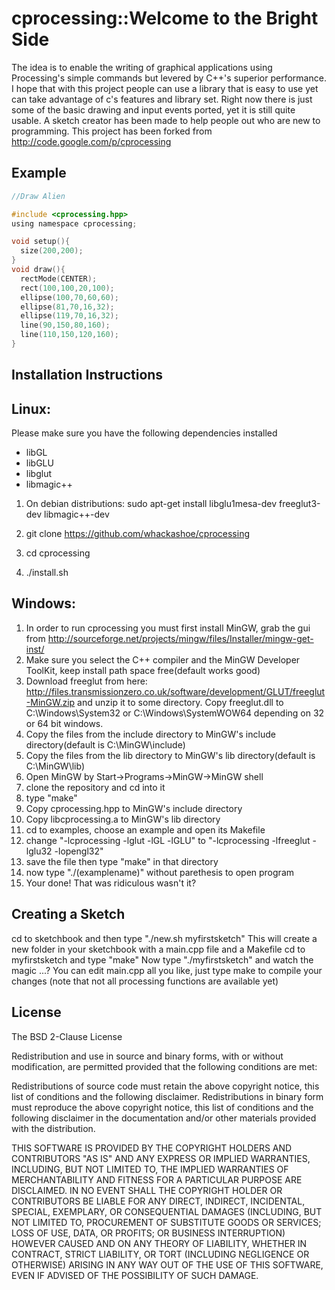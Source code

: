 cprocessing::Welcome to the Bright Side
=======================================

The idea is to enable the writing of graphical applications using Processing's simple commands but levered by C++'s superior performance.
I hope that with this project people can use a library that is easy to use yet can take advantage of c's features and library set.
Right now there is just some of the basic drawing and input events ported, yet it is still quite usable.
A sketch creator has been made to help people out who are new to programming.
This project has been forked from http://code.google.com/p/cprocessing



Example
-------

~~~~.c
//Draw Alien

#include <cprocessing.hpp>
using namespace cprocessing;

void setup(){
  size(200,200);
}
void draw(){
  rectMode(CENTER);
  rect(100,100,20,100);
  ellipse(100,70,60,60);
  ellipse(81,70,16,32); 
  ellipse(119,70,16,32); 
  line(90,150,80,160);
  line(110,150,120,160);
}
~~~~




Installation Instructions
-------------------------

## Linux:

Please make sure you have the following dependencies installed


* libGL
* libGLU
* libglut
* libmagic++


1. On debian distributions: sudo apt-get install libglu1mesa-dev freeglut3-dev libmagic++-dev
    
2. git clone https://github.com/whackashoe/cprocessing
3. cd cprocessing
4. ./install.sh


## Windows:


1. In order to run cprocessing you must first install MinGW, grab the gui from http://sourceforge.net/projects/mingw/files/Installer/mingw-get-inst/
2. Make sure you select the C++ compiler and the MinGW Developer ToolKit, keep install path space free(default works good)
3. Download freeglut from here: http://files.transmissionzero.co.uk/software/development/GLUT/freeglut-MinGW.zip and unzip it to some directory. Copy freeglut.dll to C:\Windows\System32 or C:\Windows\SystemWOW64 depending on 32 or 64 bit windows.
4. Copy the files from the include directory to MinGW's include directory(default is C:\MinGW\include)
5. Copy the files from the lib directory to MinGW's lib directory(default is C:\MinGW\lib)
6. Open MinGW by Start->Programs->MinGW->MinGW shell
7. clone the repository and cd into it
8. type "make"
9. Copy cprocessing.hpp to MinGW's include directory
10. Copy libcprocessing.a to MinGW's lib directory
11. cd to examples, choose an example and open its Makefile
12. change "-lcprocessing -lglut -lGL -lGLU" to "-lcprocessing -lfreeglut -lglu32 -lopengl32"
12. save the file then type "make" in that directory
13. now type "./(examplename)" without parethesis to open program
14. Your done! That was ridiculous wasn't it?



Creating a Sketch
-----------------

cd to sketchbook and then type "./new.sh myfirstsketch" 
This will create a new folder in your sketchbook with a main.cpp file and a Makefile
cd to myfirstsketch and type "make"
Now type "./myfirstsketch" and watch the magic ...?
You can edit main.cpp all you like, just type make to compile your changes
(note that not all processing functions are available yet)


License
-------

The BSD 2-Clause License

Redistribution and use in source and binary forms, with or without modification, are permitted provided that the following conditions are met:

Redistributions of source code must retain the above copyright notice, this list of conditions and the following disclaimer.
Redistributions in binary form must reproduce the above copyright notice, this list of conditions and the following disclaimer in the documentation and/or other materials provided with the distribution.

THIS SOFTWARE IS PROVIDED BY THE COPYRIGHT HOLDERS AND CONTRIBUTORS "AS IS" AND ANY EXPRESS OR IMPLIED WARRANTIES, INCLUDING, BUT NOT LIMITED TO, THE IMPLIED WARRANTIES OF MERCHANTABILITY AND FITNESS FOR A PARTICULAR PURPOSE ARE DISCLAIMED. IN NO EVENT SHALL THE COPYRIGHT HOLDER OR CONTRIBUTORS BE LIABLE FOR ANY DIRECT, INDIRECT, INCIDENTAL, SPECIAL, EXEMPLARY, OR CONSEQUENTIAL DAMAGES (INCLUDING, BUT NOT LIMITED TO, PROCUREMENT OF SUBSTITUTE GOODS OR SERVICES; LOSS OF USE, DATA, OR PROFITS; OR BUSINESS INTERRUPTION) HOWEVER CAUSED AND ON ANY THEORY OF LIABILITY, WHETHER IN CONTRACT, STRICT LIABILITY, OR TORT (INCLUDING NEGLIGENCE OR OTHERWISE) ARISING IN ANY WAY OUT OF THE USE OF THIS SOFTWARE, EVEN IF ADVISED OF THE POSSIBILITY OF SUCH DAMAGE.


